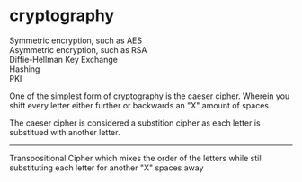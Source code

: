 # cryptography
Symmetric encryption, such as AES<br>
Asymmetric encryption, such as RSA<br>
Diffie-Hellman Key Exchange<br>
Hashing<br>
PKI<br>



One of the simplest form of cryptography is the caeser cipher. Wherein you shift every letter either further or backwards an "X" amount of spaces.

The caeser cipher is considered a substition cipher as each letter is substitued with another letter.

--------------

Transpositional Cipher which mixes the order of the letters while still substituting each letter for another "X" spaces away

